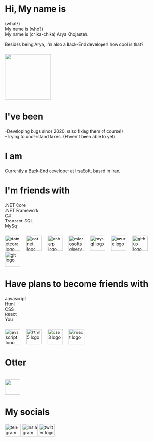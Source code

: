 <h1 align="left">Hi, My name is</h1>

###

<p align="left">(what?)<br>My name is (who?)<br>My name is (chika-chika)  Arya Khojasteh.<br><br>Besides being Arya, I'm also a Back-End developer! how cool is that?</p>

###

<div align="left">
  <img height="150" src="https://media.tenor.com/y2JXkY1pXkwAAAAC/cat-computer.gif"  />
</div>

###

<h1 align="left">I've been</h1>

###

<p align="left">-Developing bugs since 2020. (also fixing them of course!)<br>-Trying to understand taxes. (Haven't been able to yet)</p>

###

<h1 align="left">I am</h1>

###

<p align="left">Currently a Back-End developer at IrsaSoft, based in Iran.</p>

###

<h1 align="left">I'm friends with</h1>

###

<p align="left">.NET Core<br>.NET Framework<br>C#<br>Transact-SQL<br>MySql</p>

###

<div align="left">
  <img src="https://cdn.jsdelivr.net/gh/devicons/devicon/icons/dotnetcore/dotnetcore-original.svg" height="50" alt="dotnetcore logo"  />
  <img width="12" />
  <img src="https://cdn.jsdelivr.net/gh/devicons/devicon/icons/dot-net/dot-net-original.svg" height="50" alt="dot-net logo"  />
  <img width="12" />
  <img src="https://cdn.jsdelivr.net/gh/devicons/devicon/icons/csharp/csharp-original.svg" height="50" alt="csharp logo"  />
  <img width="12" />
  <img src="https://cdn.jsdelivr.net/gh/devicons/devicon/icons/microsoftsqlserver/microsoftsqlserver-plain.svg" height="50" alt="microsoftsqlserver logo"  />
  <img width="12" />
  <img src="https://cdn.jsdelivr.net/gh/devicons/devicon/icons/mysql/mysql-original.svg" height="50" alt="mysql logo"  />
  <img width="12" />
  <img src="https://cdn.jsdelivr.net/gh/devicons/devicon/icons/azure/azure-original.svg" height="50" alt="azure logo"  />
  <img width="12" />
  <img src="https://cdn.jsdelivr.net/gh/devicons/devicon/icons/github/github-original.svg" height="50" alt="github logo"  />
  <img width="12" />
  <img src="https://cdn.jsdelivr.net/gh/devicons/devicon/icons/git/git-original.svg" height="50" alt="git logo"  />
</div>

###

<h1 align="left">Have plans to become friends with</h1>

###

<p align="left">Javascript<br>Html<br>CSS<br>React<br>You</p>

###

<div align="left">
  <img src="https://cdn.jsdelivr.net/gh/devicons/devicon/icons/javascript/javascript-original.svg" height="50" alt="javascript logo"  />
  <img width="12" />
  <img src="https://cdn.jsdelivr.net/gh/devicons/devicon/icons/html5/html5-original.svg" height="50" alt="html5 logo"  />
  <img width="12" />
  <img src="https://cdn.jsdelivr.net/gh/devicons/devicon/icons/css3/css3-original.svg" height="50" alt="css3 logo"  />
  <img width="12" />
  <img src="https://cdn.jsdelivr.net/gh/devicons/devicon/icons/react/react-original.svg" height="50" alt="react logo"  />
</div>

###

<h1 align="left">Otter</h1>

###

<br clear="both">

<div align="left">
  <img height="50" src="https://em-content.zobj.net/source/apple/354/otter_1f9a6.png"  />
</div>

###

<h1 align="left">My socials</h1>

###

<div align="left">
  <a href="https://www.t.me/menkavo" target="_blank">
    <img src="https://raw.githubusercontent.com/maurodesouza/profile-readme-generator/master/src/assets/icons/social/telegram/default.svg" width="52" height="40" alt="telegram logo"  />
  </a>
  <a href="https://www.instagram.com/arya_kjs/" target="_blank">
    <img src="https://raw.githubusercontent.com/maurodesouza/profile-readme-generator/master/src/assets/icons/social/instagram/default.svg" width="52" height="40" alt="instagram logo"  />
  </a>
  <a href="https://twitter.com/menkavo" target="_blank">
    <img src="https://raw.githubusercontent.com/maurodesouza/profile-readme-generator/master/src/assets/icons/social/twitter/default.svg" width="52" height="40" alt="twitter logo"  />
  </a>
</div>

###
